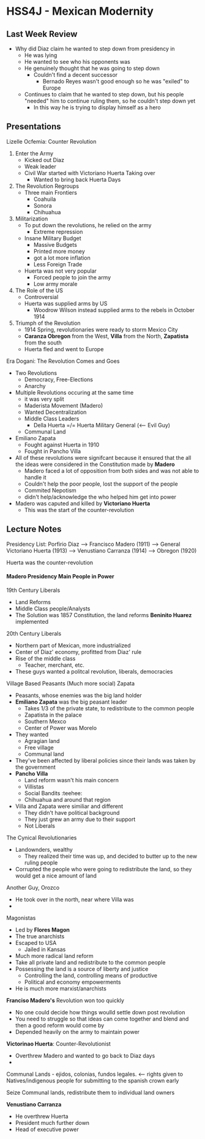# HSS4J - Mexican Modernity

## Last Week Review 
- Why did Diaz claim he wanted to step down from presidency in 
	- He was lying
	- He wanted to see who his opponents was 
	- He genuinely thought that he was going to step down
		- Couldn't find a decent successor
			- Bernado Reyes wasn't good enough so he was "exiled" to Europe
	- Continues to claim that he wanted to step down, but his people "needed" him to continue ruling them, so he couldn't step down yet
		- In this way he is trying to display himself as a hero

## Presentations
Lizelle Ocfemia: Counter Revolution
1. Enter the Army
   - Kicked out Diaz 
   - Weak leader
   - Civil War started with Victoriano Huerta Taking over
		- Wanted to bring back Huerta Days
1. The Revolution Regroups
	- Three main Frontiers
		- Coahuila
		- Sonora
		- Chihuahua
1. Militarization
	- To put down the revolutions, he relied on the army
		- Extreme repression
	- Insane Military Budget
		- Massive Budgets
		- Printed more money 
		- got a lot more inflation
		- Less Foreign Trade
	- Huerta was not very popular
		- Forced people to join the army
		- Low army morale
1. The Role of the US
	- Controversial
	- Huerta was supplied arms by US
		- Woodrow Wilson instead supplied arms to the rebels in October 1914
1. Triumph of the Revolution
	- 1914 Spring, revolutionaries were ready to storm Mexico City
	- **Caranza Obregon** from the West, **Villa** from the North, **Zapatista** from the south
	- Huerta fled and went to Europe

Era Dogani: The Revolution Comes and Goes
- Two Revolutions
	- Democracy, Free-Elections
	- Anarchy
- Multiple Revolutions occuring at the same time
  - it was very split
  - Maderista Movement (Madero)
  - Wanted Decentralization
  - Middle Class Leaders
	  - Della Huerta =/= Huerta Military General (<-- Evil Guy)
  - Communal Land 
- Emiliano Zapata
  - Fought against Huerta in 1910
  - Fought in Pancho Villa
- All of these revolutions were signifcant because it ensured that the all the ideas were considered in the Constitution made by **Madero**
  - Madero faced a lot of opposition from both sides and was not able to handle it
  - Couldn't help the poor people, lost the support of the people
  - Commited Nepotism
  - didn't help/acknowledge the who helped him get into power
- Madero was caputed and killed by **Victoriano Huerta**
	- This was the start of the counter-revolution

## Lecture Notes

Presidency List: 
Porfirio Diaz --> Francisco Madero (1911) --> General Victoriano Huerta (1913) --> Venustiano Carranza (1914) --> Obregon (1920)

Huerta was the counter-revolution

#### Madero Presidency Main People in Power

19th Century Liberals
- Land Reforms
- Middle Class people/Analysts
- The Solution was 1857 Constitution, the land reforms **Beninito Huarez** implemented

20th Century Liberals
- Northern part of Mexican, more industrialized
- Center of Diaz' economy, profitted from Diaz' rule
- Rise of the middle class
	- Teacher, merchant, etc.
- These guys wanted a politcal revolution, liberals, democracies

Village Based Peasants (Much more social) Zapata
- Peasants, whose enemies was the big land holder
- **Emiliano Zapata** was the big peasant leader
	- Takes 1/3 of the private state, to redistribute to the common people
	- Zapatista in the palace
	- Southern Mexco
	- Center of Power was Morelo
- They wanted
	- Agragian land
	- Free village
	- Communal land
- They've been affected by liberal policies since their lands was taken by the government
- **Pancho Villa**
	- Land reform wasn't his main concern
	- Villistas 
	- Social Bandits :teehee:
	- Chihuahua and around that region
- Villa and Zapata were similiar and different
	- They didn't have political background
	- They just grew an army due to their support
	- Not Liberals

The Cynical Revolutionaries
- Landownders, wealthy
	- They realized their time was up, and decided to butter up to the new ruling people
- Corrupted the people who were going to redistribute the land, so they would get a nice amount of land

Another Guy, Orozco
- He took over in the north, near where Villa was 
- 

Magonistas
- Led by **Flores Magon**
- The true anarchists
- Escaped to USA
	- Jailed in Kansas
- Much more radical land reform
- Take all private land and redistribute to the common people
- Possessing the land is a source of liberty and justice 
	- Controlling the land, controlling means of productive
	- Political and economy empowerments
- He is much more marxist/anarchists 

**Franciso Madero's** Revolution won too quickly
- No one could decide how things woulld settle down post revolution
- You need to struggle so that ideas can come together and blend and then a good reform would come by
- Depended heavily on the army to maintain power

**Victorinao Huerta**: Counter-Revolutionist
- Overthrew Madero and wanted to go back to Diaz days 
- 

Communal Lands - ejidos, colonias, fundos legales. <-- rights given to Natives/indigenous people for submitting to the spanish crown early

Seize Communal lands, redistribute them to individual land owners

**Venustiano Carranza**
- He overthrew Huerta
- President much further down
- Head of executive power

